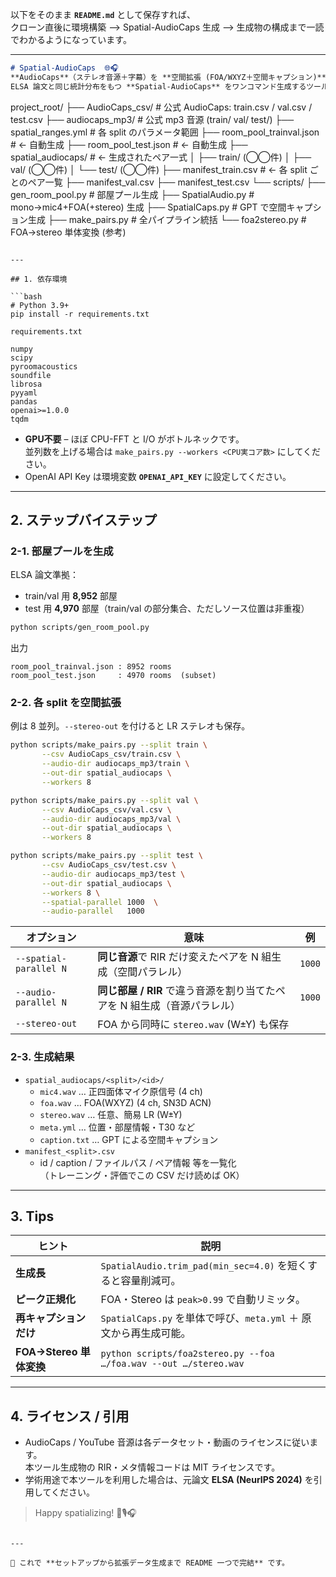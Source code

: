 以下をそのまま **`README.md`** として保存すれば、  
クローン直後に環境構築 ⟶ Spatial-AudioCaps 生成 ⟶ 生成物の構成まで一読でわかるようになっています。

---

```markdown
# Spatial-AudioCaps  🌐🎧  
**AudioCaps**（ステレオ音源＋字幕）を **空間拡張 (FOA/WXYZ＋空間キャプション)** し、  
ELSA 論文と同じ統計分布をもつ **Spatial-AudioCaps** をワンコマンド生成するツール群です。

```
project_root/
├── AudioCaps_csv/       # 公式 AudioCaps: train.csv / val.csv / test.csv
├── audiocaps_mp3/       # 公式 mp3 音源 (train/ val/ test/)
├── spatial_ranges.yml   # 各 split のパラメータ範囲
├── room_pool_trainval.json  # ← 自動生成
├── room_pool_test.json      # ← 自動生成
├── spatial_audiocaps/       # ← 生成されたペア一式
│   ├── train/  (◯◯件)
│   ├── val/    (◯◯件)
│   └── test/   (◯◯件)
├── manifest_train.csv   # ← 各 split ごとのペア一覧
├── manifest_val.csv
├── manifest_test.csv
└── scripts/
    ├── gen_room_pool.py    # 部屋プール生成
    ├── SpatialAudio.py     # mono→mic4+FOA(+stereo) 生成
    ├── SpatialCaps.py      # GPT で空間キャプション生成
    ├── make_pairs.py       # 全パイプライン統括
    └── foa2stereo.py       # FOA→stereo 単体変換 (参考)
```

---

## 1. 依存環境

```bash
# Python 3.9+
pip install -r requirements.txt
```

`requirements.txt`

```
numpy
scipy
pyroomacoustics
soundfile
librosa
pyyaml
pandas
openai>=1.0.0
tqdm
```

* **GPU不要** – ほぼ CPU-FFT と I/O がボトルネックです。  
  並列数を上げる場合は `make_pairs.py --workers <CPU実コア数>` にしてください。
* OpenAI API Key は環境変数 **`OPENAI_API_KEY`** に設定してください。

---

## 2. ステップバイステップ

### 2-1. 部屋プールを生成  
ELSA 論文準拠：  
* train/val 用 **8,952** 部屋  
* test 用 **4,970** 部屋（train/val の部分集合、ただしソース位置は非重複）

```bash
python scripts/gen_room_pool.py
```
出力  
```
room_pool_trainval.json : 8952 rooms
room_pool_test.json     : 4970 rooms  (subset)
```

### 2-2. 各 split を空間拡張  
例は 8 並列。`--stereo-out` を付けると LR ステレオも保存。

```bash
python scripts/make_pairs.py --split train \
       --csv AudioCaps_csv/train.csv \
       --audio-dir audiocaps_mp3/train \
       --out-dir spatial_audiocaps \
       --workers 8

python scripts/make_pairs.py --split val \
       --csv AudioCaps_csv/val.csv \
       --audio-dir audiocaps_mp3/val \
       --out-dir spatial_audiocaps \
       --workers 8

python scripts/make_pairs.py --split test \
       --csv AudioCaps_csv/test.csv \
       --audio-dir audiocaps_mp3/test \
       --out-dir spatial_audiocaps \
       --workers 8 \
       --spatial-parallel 1000  \
       --audio-parallel   1000
```

| オプション               | 意味 | 例 |
|--------------------------|------|----|
| `--spatial-parallel N`   | **同じ音源**で RIR だけ変えたペアを N 組生成（空間パラレル） | `1000` |
| `--audio-parallel N`     | **同じ部屋 / RIR** で違う音源を割り当てたペアを N 組生成（音源パラレル） | `1000` |
| `--stereo-out`           | FOA から同時に `stereo.wav` (W±Y) も保存 | |

### 2-3. 生成結果

* `spatial_audiocaps/<split>/<id>/`
  * `mic4.wav` … 正四面体マイク原信号 (4 ch)
  * `foa.wav`  … FOA(WXYZ) (4 ch, SN3D ACN)
  * `stereo.wav` … 任意、簡易 LR (W±Y)
  * `meta.yml` … 位置・部屋情報・T30 など
  * `caption.txt` … GPT による空間キャプション
* `manifest_<split>.csv`
  * id / caption / ファイルパス / ペア情報 等を一覧化  
    （トレーニング・評価でこの CSV だけ読めば OK）

---

## 3. Tips

| ヒント | 説明 |
|--------|------|
| **生成長** | `SpatialAudio.trim_pad(min_sec=4.0)` を短くすると容量削減可。 |
| **ピーク正規化** | FOA・Stereo は `peak>0.99` で自動リミッタ。 |
| **再キャプションだけ** | `SpatialCaps.py` を単体で呼び、`meta.yml` ＋ 原文から再生成可能。 |
| **FOA→Stereo 単体変換** | `python scripts/foa2stereo.py --foa …/foa.wav --out …/stereo.wav` |

---

## 4. ライセンス / 引用

* AudioCaps / YouTube 音源は各データセット・動画のライセンスに従います。  
  本ツール生成物の RIR・メタ情報コードは MIT ライセンスです。
* 学術用途で本ツールを利用した場合は、元論文 **ELSA (NeurIPS 2024)** を引用してください。

> Happy spatializing! 📡🎙️🎧
```

---

🎉 これで **セットアップから拡張データ生成まで README 一つで完結** です。